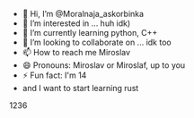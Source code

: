 - 👋 Hi, I’m @Moralnaja_askorbinka
- 👀 I’m interested in ... huh idk)
- 🌱 I’m currently learning python, C++  
- 💞️ I’m looking to collaborate on ... idk too
- 📫 How to reach me Miroslav
- 😄 Pronouns: Miroslav or Miroslaf, up to you
- ⚡ Fun fact: I'm 14
- and I want to start learning rust






































































































1236
